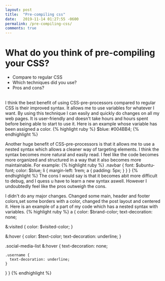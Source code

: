 ```yaml
---
layout: post
title:  "Pre-compiling css"
date:   2019-11-14 01:27:55 -0600
permalink: /pre-compiling-css/
comments: true
---
```


# What do you think of pre-compiling your CSS?

- Compare to regular CSS
- Which techniques did you use?
- Pros and cons?

<br>
I think the best benefit of using CSS-pre-processors compared to regular CSS is their improved syntax. It allows me to use variables for whatever I want. By using this technique I can easily and quickly do changes on all my web pages. It is user-friendly and doesn't take hours and hours spent before being able to start to use it. Here is an example whose variable has been assigned a color.
{% highlight ruby %}
$blue: #004BB4;
{% endhighlight %}

Another huge benefit of CSS-pre-processors is that it allows me to use a nested syntax which allows a cleaner way of targeting elements. I think the syntax becomes more natural and easily read. I feel like the code becomes more organized and structured in a way that it also becomes more maintainable.
For example:
{% highlight ruby %}
.navbar {
  font: $ubuntu-font;
  color: $blue;
  li {
    margin-left: 1rem;
    a {
      padding: 5px;
    }
  }
}
{% endhighlight %}
The cons I would say is that it becomes abit more difficult to debug, and I quess u have to learn a new syntax aswell. However I undoubtedly feel like the pros outweigh the cons.

I didn't do any major changes. Changed some main, header and footer colors,set some borders with a color, changed the post layout and centered it. Here is an example of a part of my code which has a nested syntax with variables.
{% highlight ruby %}
 a {
  color: $brand-color;
  text-decoration: none;

  &:visited {
    color: $visited-color;
  }

  &:hover {
    color: $text-color;
    text-decoration: underline;
  }

  .social-media-list &:hover {
    text-decoration: none;

    .username {
      text-decoration: underline;
    }
  }
}
{% endhighlight %}
